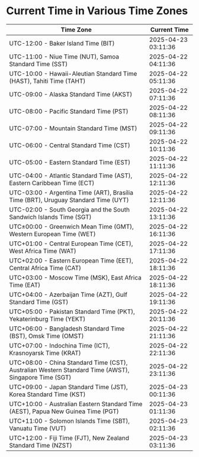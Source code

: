 # Current Time in Various Time Zones

| Time Zone | Current Time |
|-----------|--------------|
| UTC-12:00 - Baker Island Time (BIT) | 2025-04-23 03:11:36 |
| UTC-11:00 - Niue Time (NUT), Samoa Standard Time (SST) | 2025-04-22 04:11:36 |
| UTC-10:00 - Hawaii-Aleutian Standard Time (HAST), Tahiti Time (TAHT) | 2025-04-22 05:11:36 |
| UTC-09:00 - Alaska Standard Time (AKST) | 2025-04-22 07:11:36 |
| UTC-08:00 - Pacific Standard Time (PST) | 2025-04-22 08:11:36 |
| UTC-07:00 - Mountain Standard Time (MST) | 2025-04-22 09:11:36 |
| UTC-06:00 - Central Standard Time (CST) | 2025-04-22 10:11:36 |
| UTC-05:00 - Eastern Standard Time (EST) | 2025-04-22 11:11:36 |
| UTC-04:00 - Atlantic Standard Time (AST), Eastern Caribbean Time (ECT) | 2025-04-22 12:11:36 |
| UTC-03:00 - Argentina Time (ART), Brasília Time (BRT), Uruguay Standard Time (UYT) | 2025-04-22 12:11:36 |
| UTC-02:00 - South Georgia and the South Sandwich Islands Time (SGT) | 2025-04-22 13:11:36 |
| UTC±00:00 - Greenwich Mean Time (GMT), Western European Time (WET) | 2025-04-22 16:11:36 |
| UTC+01:00 - Central European Time (CET), West Africa Time (WAT) | 2025-04-22 17:11:36 |
| UTC+02:00 - Eastern European Time (EET), Central Africa Time (CAT) | 2025-04-22 18:11:36 |
| UTC+03:00 - Moscow Time (MSK), East Africa Time (EAT) | 2025-04-22 18:11:36 |
| UTC+04:00 - Azerbaijan Time (AZT), Gulf Standard Time (GST) | 2025-04-22 19:11:36 |
| UTC+05:00 - Pakistan Standard Time (PKT), Yekaterinburg Time (YEKT) | 2025-04-22 20:11:36 |
| UTC+06:00 - Bangladesh Standard Time (BST), Omsk Time (OMST) | 2025-04-22 21:11:36 |
| UTC+07:00 - Indochina Time (ICT), Krasnoyarsk Time (KRAT) | 2025-04-22 22:11:36 |
| UTC+08:00 - China Standard Time (CST), Australian Western Standard Time (AWST), Singapore Time (SGT) | 2025-04-22 23:11:36 |
| UTC+09:00 - Japan Standard Time (JST), Korea Standard Time (KST) | 2025-04-23 00:11:36 |
| UTC+10:00 - Australian Eastern Standard Time (AEST), Papua New Guinea Time (PGT) | 2025-04-23 01:11:36 |
| UTC+11:00 - Solomon Islands Time (SBT), Vanuatu Time (VUT) | 2025-04-23 02:11:36 |
| UTC+12:00 - Fiji Time (FJT), New Zealand Standard Time (NZST) | 2025-04-23 03:11:36 |
